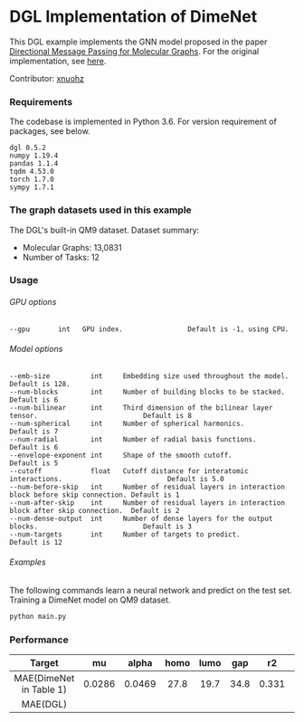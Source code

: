 # DGL Implementation of DimeNet

This DGL example implements the GNN model proposed in the paper [Directional Message Passing for Molecular Graphs](https://arxiv.org/abs/2003.03123). For the original implementation, see [here](https://github.com/klicperajo/dimenet).

Contributor: [xnuohz](https://github.com/xnuohz)

### Requirements
The codebase is implemented in Python 3.6. For version requirement of packages, see below.

```
dgl 0.5.2
numpy 1.19.4
pandas 1.1.4
tqdm 4.53.0
torch 1.7.0
sympy 1.7.1
```

### The graph datasets used in this example

The DGL's built-in QM9 dataset. Dataset summary:

* Molecular Graphs: 13,0831
* Number of Tasks: 12

### Usage

###### GPU options
```
--gpu       int   GPU index.                Default is -1, using CPU.
```

###### Model options
```
--emb-size          int     Embedding size used throughout the model.                              Default is 128.
--num-blocks        int     Number of building blocks to be stacked.                               Default is 6   
--num-bilinear      int     Third dimension of the bilinear layer tensor.                          Default is 8   
--num-spherical     int     Number of spherical harmonics.                                         Default is 7   
--num-radial        int     Number of radial basis functions.                                      Default is 6   
--envelope-exponent int     Shape of the smooth cutoff.                                            Default is 5   
--cutoff            float   Cutoff distance for interatomic interactions.                          Default is 5.0 
--num-before-skip   int     Number of residual layers in interaction block before skip connection. Default is 1   
--num-after-skip    int     Number of residual layers in interaction block after skip connection.  Default is 2   
--num-dense-output  int     Number of dense layers for the output blocks.                          Default is 3   
--num-targets       int     Number of targets to predict.                                          Default is 12  
```

###### Examples

The following commands learn a neural network and predict on the test set.
Training a DimeNet model on QM9 dataset.
```bash
python main.py
```

### Performance

| Target | mu | alpha | homo | lumo | gap | r2 | zpve | U0 | U | H | G | Cv |
| :-: | :-: | :-: | :-: | :-: | :-: | :-: | :-: | :-: | :-: | :-: | :-: | :-: |
| MAE(DimeNet in Table 1) | 0.0286 | 0.0469 | 27.8 | 19.7 | 34.8 | 0.331 | 1.29 | 8.02 | 7.89 | 8.11 | 8.98 | 0.0249 |
| MAE(DGL) |  |  |  |  |  |  |  |  |  |  |  |  |